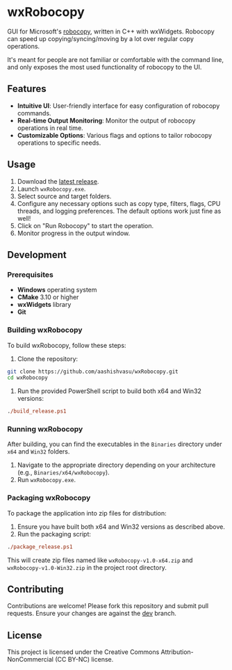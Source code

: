 # wxRobocopy

GUI for Microsoft's [robocopy](https://learn.microsoft.com/en-us/windows-server/administration/windows-commands/robocopy), written in C++ with wxWidgets. Robocopy can speed up copying/syncing/moving by a lot over regular copy operations.

It's meant for people are not familiar or comfortable with the command line, and only exposes the most used functionality of robocopy to the UI.

## Features

- **Intuitive UI**: User-friendly interface for easy configuration of robocopy commands.
- **Real-time Output Monitoring**: Monitor the output of robocopy operations in real time.
- **Customizable Options**: Various flags and options to tailor robocopy operations to specific needs.

## Usage

1. Download the [latest release](https://github.com/aashishvasu/wxRobocopy/releases/latest).
2. Launch `wxRobocopy.exe`.
3. Select source and target folders.
4. Configure any necessary options such as copy type, filters, flags, CPU threads, and logging preferences. The default options work just fine as well!
5. Click on "Run Robocopy" to start the operation.
6. Monitor progress in the output window.

## Development

### Prerequisites

- **Windows** operating system
- **CMake** 3.10 or higher
- **wxWidgets** library
- **Git**

### Building wxRobocopy

To build wxRobocopy, follow these steps:

1. Clone the repository:

```sh
git clone https://github.com/aashishvasu/wxRobocopy.git
cd wxRobocopy
```

1. Run the provided PowerShell script to build both x64 and Win32 versions:

```ps
./build_release.ps1
```

### Running wxRobocopy

After building, you can find the executables in the `Binaries` directory under `x64` and `Win32` folders.

1. Navigate to the appropriate directory depending on your architecture (e.g., `Binaries/x64/wxRobocopy`).
2. Run `wxRobocopy.exe`.

### Packaging wxRobocopy

To package the application into zip files for distribution:

1. Ensure you have built both x64 and Win32 versions as described above.
2. Run the packaging script:

```ps
./package_release.ps1
```

This will create zip files named like `wxRobocopy-v1.0-x64.zip` and `wxRobocopy-v1.0-Win32.zip` in the project root directory.

## Contributing

Contributions are welcome! Please fork this repository and submit pull requests. Ensure your changes are against the [dev](/aashishvasu/wxRobocopy/tree/dev) branch.

## License

This project is licensed under the Creative Commons Attribution-NonCommercial (CC BY-NC) license.

